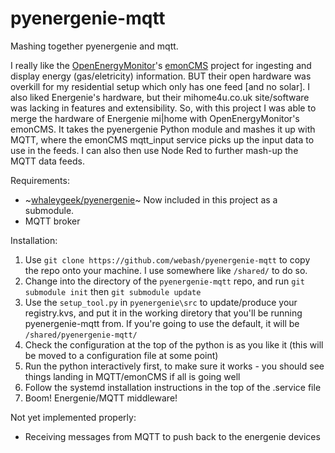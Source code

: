 # pyenergenie-mqtt
Mashing together pyenergenie and mqtt.

I really like the [OpenEnergyMonitor](https://openenergymonitor.org)'s [emonCMS](https://github.com/emoncms/emoncms) project for ingesting and display energy (gas/eletricity) information. BUT their open hardware was overkill for my residential setup which only has one feed [and no solar]. I also liked Energenie's hardware, but their mihome4u.co.uk site/software was lacking in features and extensibility. So, with this project I was able to merge the hardware of Energenie mi|home with OpenEnergyMonitor's emonCMS. It takes the pyenergenie Python module and mashes it up with MQTT, where the emonCMS mqtt_input service picks up the input data to use in the feeds. I can also then use Node Red to further mash-up the MQTT data feeds.

Requirements:
 - ~[whaleygeek/pyenergenie](https://github.com/whaleygeek/pyenergenie/)~ Now included in this project as a submodule.
 - MQTT broker

Installation:
 1. Use `git clone https://github.com/webash/pyenergenie-mqtt` to copy the repo onto your machine. I use somewhere like `/shared/` to do so.
 2. Change into the directory of the `pyenergenie-mqtt` repo, and run `git submodule init` then `git submodule update`
 3. Use the `setup_tool.py` in `pyenergenie\src` to update/produce your registry.kvs, and put it in the working diretory that you'll be running pyenergenie-mqtt from. If you're going to use the default, it will be `/shared/pyenergenie-mqtt/`
 4. Check the configuration at the top of the python is as you like it (this will be moved to a configuration file at some point)
 5. Run the python interactively first, to make sure it works - you should see things landing in MQTT/emonCMS if all is going well
 6. Follow the systemd installation instructions in the top of the .service file
 7. Boom! Energenie/MQTT middleware!
 
 Not yet implemented properly:
  - Receiving messages from MQTT to push back to the energenie devices
